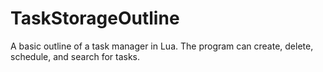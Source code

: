 # TaskStorageOutline
A basic outline of a task manager in Lua. The program can create, delete, schedule, and search for tasks.
